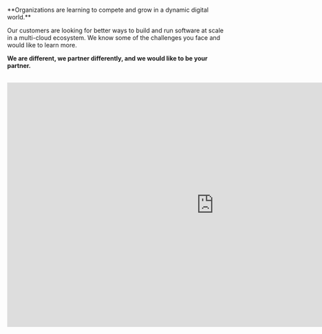 <br>
**Organizations are learning to compete and grow in a dynamic digital world.**

Our customers are looking for better ways to build and run software at scale in a multi-cloud ecosystem. We know some of the challenges you face and would like to learn more.

**We are different, we partner differently, and we would like to be your partner.**
<br>
<br>

<iframe src="https://docs.google.com/presentation/d/e/2PACX-1vQB-amudPDtnHNOiIHOJ7uj3qftTRcr4GUgw1Df59fZYt0m2mqxL4HkfWhtjZjGaWhQhWj2eQGX8eJO/embed?start=false&loop=false&delayms=3000" frameborder="0" width="960" height="569" allowfullscreen="true" mozallowfullscreen="true" webkitallowfullscreen="true"></iframe>

